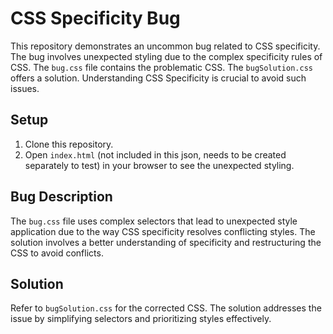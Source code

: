 # CSS Specificity Bug

This repository demonstrates an uncommon bug related to CSS specificity. The bug involves unexpected styling due to the complex specificity rules of CSS.  The `bug.css` file contains the problematic CSS.  The `bugSolution.css` offers a solution. Understanding CSS Specificity is crucial to avoid such issues.

## Setup

1. Clone this repository.
2. Open `index.html` (not included in this json, needs to be created separately to test) in your browser to see the unexpected styling.

## Bug Description

The `bug.css` file uses complex selectors that lead to unexpected style application due to the way CSS specificity resolves conflicting styles.  The solution involves a better understanding of specificity and restructuring the CSS to avoid conflicts. 

## Solution

Refer to `bugSolution.css` for the corrected CSS.  The solution addresses the issue by simplifying selectors and prioritizing styles effectively. 
